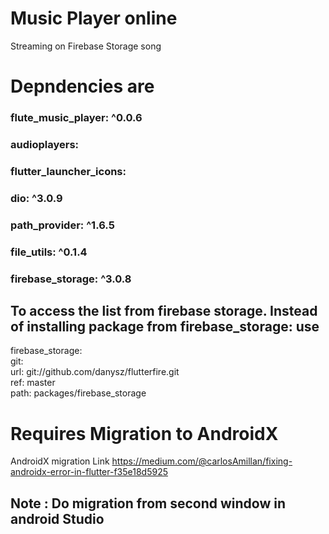 # Music Player online 

Streaming on Firebase Storage song

# Depndencies are

  ### flute_music_player: ^0.0.6
  ### audioplayers:
  ### flutter_launcher_icons:
  ### dio: ^3.0.9
  ### path_provider: ^1.6.5
  ### file_utils: ^0.1.4
  ### firebase_storage: ^3.0.8
  
## To access the list from firebase storage. Instead of installing package from firebase_storage: use
   firebase_storage:<br/>
     git:<br/>
     url: git://github.com/danysz/flutterfire.git<br/>
     ref: master<br/>
    path: packages/firebase_storage<br/>
  
  
  # Requires Migration to AndroidX
  AndroidX migration Link
  https://medium.com/@carlosAmillan/fixing-androidx-error-in-flutter-f35e18d5925
  ## Note : Do migration from second window in android Studio
  
